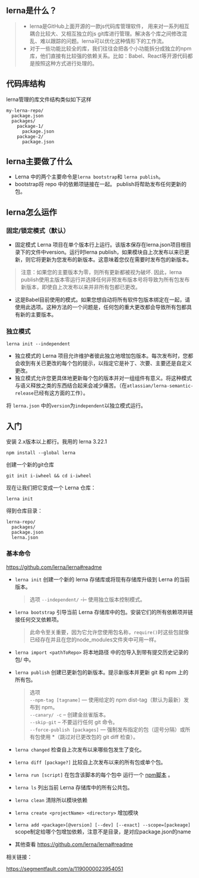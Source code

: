 ## lerna是什么？
> - lerna是GitHub上面开源的一款js代码库管理软件， 用来对一系列相互耦合比较大、又相互独立的js git库进行管理。解决各个库之间修改混乱、难以跟踪的问题。lerna可以优化这种情形下的工作流。
> - 对于一些功能比较全的库，我们往往会把各个小功能拆分成独立的npm库，他们直接有比较强的依赖关系。比如：Babel、React等开源代码都是按照这种方式进行处理的。

## 代码库结构
lerna管理的库文件结构类似如下这样
```
my-lerna-repo/
  package.json
  packages/
    package-1/
      package.json
    package-2/
      package.json
```
## lerna主要做了什么
- Lerna 中的两个主要命令是`lerna bootstrap`和 `lerna publish`。
- bootstrap将 repo 中的依赖项链接在一起。 publish将帮助发布任何更新的包。
## lerna怎么运作
### 固定/锁定模式（默认）
- 固定模式 Lerna 项目在单个版本行上运行。该版本保存在lerna.json项目根目录下的文件中version。运行时lerna publish，如果模块自上次发布以来已更新，则它将更新为您发布的新版本。这意味着您仅在需要时发布包的新版本。

> 注意：如果您的主要版本为零，则所有更新都被视为破坏. 因此，lerna publish使用主版本零运行并选择任何非预发布版本号将导致为所有包发布新版本，即使自上次发布以来并非所有包都已更改。

- 这是Babel目前使用的模式。如果您想自动将所有软件包版本绑定在一起，请使用此选项。这种方法的一个问题是，任何包的重大更改都会导致所有包都具有新的主要版本。

### 独立模式
`lerna init --independent`
- 独立模式的 Lerna 项目允许维护者彼此独立地增加包版本。每次发布时，您都会收到有关已更改的每个包的提示，以指定它是补丁、次要、主要还是自定义更改。
- 独立模式允许您更具体地更新每个包的版本并对一组组件有意义。将这种模式与语义释放之类的东西结合起来会减少痛苦。（在`atlassian/lerna-semantic-release`已经有这方面的工作）。

将 `lerna.json` 中的`version`为`independent`以独立模式运行。

## 入门
安装 2.x版本以上都行。我用的 lerna 3.22.1
```shell script
npm install --global lerna
```

创建一个新的git仓库
```shell script
git init i-iwheel && cd i-iwheel
```
现在让我们把它变成一个 Lerna 仓库：
```shell script
lerna init
```
得到仓库目录：
```
lerna-repo/
  packages/
  package.json
  lerna.json
```
### 基本命令
https://github.com/lerna/lerna#readme
- `lerna init` 创建一个新的 lerna 存储库或将现有存储库升级到 Lerna 的当前版本。
    
    > 选项 `--independent/`  -i– 使用独立版本控制模式。
- `lerna bootstrap` 引导当前 Lerna 存储库中的包。安装它们的所有依赖项并链接任何交叉依赖项。  
    
    > 此命令至关重要，因为它允许您使用包名称，`require()`时这些包就像已经存在并且在您的node_modules文件夹中可用一样。
- `lerna import <pathToRepo>` 将本地路径 <pathToRepo> 中的包导入到带有提交历史记录的包/<directory-name> 中。
- `lerna publish` 创建已更新包的新版本。提示新版本并更新 git 和 npm 上的所有包。  
    > 选项  
    `--npm-tag [tagname]` — 使用给定的 npm dist-tag（默认为最新）发布到 npm。  
    `--canary/ -c` – 创建金丝雀版本。  
    `--skip-git` – 不要运行任何 git 命令。  
    `--force-publish [packages]` — 强制发布指定的包（逗号分隔）或所有包使用 *（跳过对已更改包的 git diff 检查）。              
- `lerna changed`  检查自上次发布以来哪些包发生了变化。
- `lerna diff [package?]` 比较自上次发布以来的所有包或单个包。
- `lerna run [script]` 在包含该脚本的每个包中 运行一个 [npm脚本](https://docs.npmjs.com/cli/v7/using-npm/scripts/) 。
- `lerna ls` 列出当前 Lerna 存储库中的所有公共包。
- `lerna clean` 清除所以模块依赖
- `lerna create <projectName> <directory>` 增加模块
- `lerna add <package>[@version] [--dev] [--exact] --scope=[packeage]` scope制定给哪个包增加依赖，注意不是目录，是对应package.json的name
- 其他查看 https://github.com/lerna/lerna#readme 



相关链接：

https://segmentfault.com/a/1190000023954051

